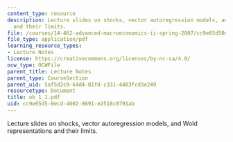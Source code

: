```yaml
---
content_type: resource
description: Lecture slides on shocks, vector autoregression models, and Wold representations
  and their limits.
file: /courses/14-462-advanced-macroeconomics-ii-spring-2007/cc9e65d50ecd46028691e2518c0791ab_ob_1_1.pdf
file_type: application/pdf
learning_resource_types:
- Lecture Notes
license: https://creativecommons.org/licenses/by-nc-sa/4.0/
ocw_type: OCWFile
parent_title: Lecture Notes
parent_type: CourseSection
parent_uid: 5af5d2c9-64d4-81fd-c331-4483fcd3e249
resourcetype: Document
title: ob_1_1.pdf
uid: cc9e65d5-0ecd-4602-8691-e2518c0791ab
---
```

Lecture slides on shocks, vector autoregression models, and Wold representations and their limits.